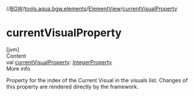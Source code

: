 //[BGW](../../../index.md)/[tools.aqua.bgw.elements](../index.md)/[ElementView](index.md)/[currentVisualProperty](current-visual-property.md)



# currentVisualProperty  
[jvm]  
Content  
val [currentVisualProperty](current-visual-property.md): [IntegerProperty](../../tools.aqua.bgw.observable/-integer-property/index.md)  
More info  


Property for the index of the Current Visual in the visuals list. Changes of this property are rendered directly by the framework.

  



